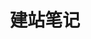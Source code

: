 ---
title: 建站笔记
description: 本目录收纳了所有我在站点建设过程中的笔记，希望能够让你有所收获！
image:

# Badge style
style:
    background: "#2a9d8f"
    color: "#fff"
---